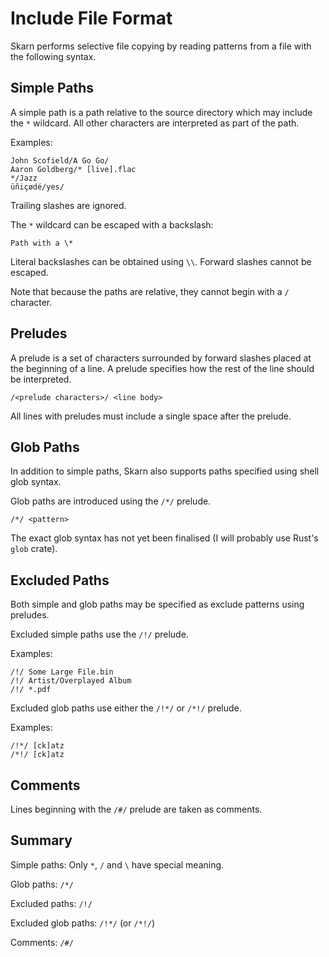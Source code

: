 Include File Format
===================

Skarn performs selective file copying by reading patterns from a file with the following syntax.

## Simple Paths

A simple path is a path relative to the source directory which may include the `*` wildcard. All other characters are interpreted as part of the path.

Examples:

```
John Scofield/A Go Go/
Aaron Goldberg/* [live].flac
*/Jazz
üñiçødé/yes/
```
Trailing slashes are ignored.

The `*` wildcard can be escaped with a backslash:

```
Path with a \*
```

Literal backslashes can be obtained using `\\`. Forward slashes cannot be escaped.

Note that because the paths are relative, they cannot begin with a `/` character.

## Preludes

A prelude is a set of characters surrounded by forward slashes placed at the beginning of a line. A prelude specifies how the rest of the line should be interpreted.

```
/<prelude characters>/ <line body>
```

All lines with preludes must include a single space after the prelude.

## Glob Paths

In addition to simple paths, Skarn also supports paths specified using shell glob syntax.

Glob paths are introduced using the `/*/` prelude.

```
/*/ <pattern>
```

The exact glob syntax has not yet been finalised (I will probably use Rust's `glob` crate).

## Excluded Paths

Both simple and glob paths may be specified as exclude patterns using preludes.

Excluded simple paths use the `/!/` prelude.

Examples:

```
/!/ Some Large File.bin
/!/ Artist/Overplayed Album
/!/ *.pdf
```

Excluded glob paths use either the `/!*/` or `/*!/` prelude.

Examples:

```
/!*/ [ck]atz
/*!/ [ck]atz
```

## Comments

Lines beginning with the `/#/` prelude are taken as comments.

## Summary

Simple paths: Only `*`, `/` and `\` have special meaning.

Glob paths: `/*/`

Excluded paths: `/!/`

Excluded glob paths: `/!*/` (or `/*!/`)

Comments: `/#/`
